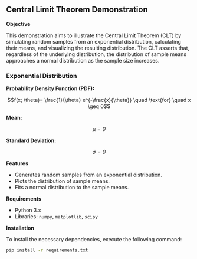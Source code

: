 ## Central Limit Theorem Demonstration

**Objective**

This demonstration aims to illustrate the Central Limit Theorem (CLT) by simulating random samples from an exponential distribution, calculating their means, and visualizing the resulting distribution. The CLT asserts that, regardless of the underlying distribution, the distribution of sample means approaches a normal distribution as the sample size increases.



### **Exponential Distribution**

**Probability Density Function (PDF):**

$$f(x; \theta)= \frac{1}{\theta} e^{-\frac{x}{\theta}} \quad \text{for} \quad x \geq 0$$


**Mean:**
  
  $$\mu = \theta$$

**Standard Deviation:**
  
  $$\sigma = \theta$$



**Features**

- Generates random samples from an exponential distribution.
- Plots the distribution of sample means.
- Fits a normal distribution to the sample means.

**Requirements**

- Python 3.x
- Libraries: `numpy`, `matplotlib`, `scipy`

**Installation**

To install the necessary dependencies, execute the following command:

```bash
pip install -r requirements.txt
